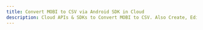 ---title: Convert MOBI to CSV via Android SDK in Clouddescription: Cloud APIs & SDKs to Convert MOBI to CSV. Also Create, Edit & Render Microsoft Word & OpenOffice documents in the Cloud.---